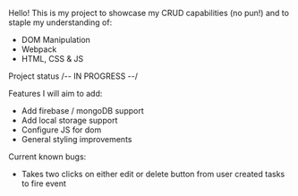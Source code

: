 Hello! This is my project to showcase my CRUD capabilities (no pun!) and to staple my understanding of:
- DOM Manipulation
- Webpack
- HTML, CSS & JS

Project status /-- IN PROGRESS --/

Features I will aim to add:
- Add firebase / mongoDB support
- Add local storage support
- Configure JS for dom
- General styling improvements

Current known bugs:

- Takes two clicks on either edit or delete button from user created tasks to fire event